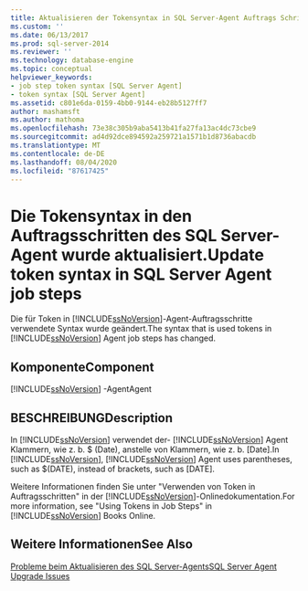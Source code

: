 ```yaml
---
title: Aktualisieren der Tokensyntax in SQL Server-Agent Auftrags Schritten | Microsoft-Dokumentation
ms.custom: ''
ms.date: 06/13/2017
ms.prod: sql-server-2014
ms.reviewer: ''
ms.technology: database-engine
ms.topic: conceptual
helpviewer_keywords:
- job step token syntax [SQL Server Agent]
- token syntax [SQL Server Agent]
ms.assetid: c801e6da-0159-4bb0-9144-eb28b5127ff7
author: mashamsft
ms.author: mathoma
ms.openlocfilehash: 73e38c305b9aba5413b41fa27fa13ac4dc73cbe9
ms.sourcegitcommit: ad4d92dce894592a259721a1571b1d8736abacdb
ms.translationtype: MT
ms.contentlocale: de-DE
ms.lasthandoff: 08/04/2020
ms.locfileid: "87617425"
---
```

# <a name="update-token-syntax-in-sql-server-agent-job-steps"></a><span data-ttu-id="509cb-102">Die Tokensyntax in den Auftragsschritten des SQL Server-Agent wurde aktualisiert.</span><span class="sxs-lookup"><span data-stu-id="509cb-102">Update token syntax in SQL Server Agent job steps</span></span>
  <span data-ttu-id="509cb-103">Die für Token in [!INCLUDE[ssNoVersion](../../includes/ssnoversion-md.md)]-Agent-Auftragsschritte verwendete Syntax wurde geändert.</span><span class="sxs-lookup"><span data-stu-id="509cb-103">The syntax that is used tokens in [!INCLUDE[ssNoVersion](../../includes/ssnoversion-md.md)] Agent job steps has changed.</span></span>  
  
## <a name="component"></a><span data-ttu-id="509cb-104">Komponente</span><span class="sxs-lookup"><span data-stu-id="509cb-104">Component</span></span>  
 [!INCLUDE[ssNoVersion](../../includes/ssnoversion-md.md)] <span data-ttu-id="509cb-105">-Agent</span><span class="sxs-lookup"><span data-stu-id="509cb-105">Agent</span></span>  
  
## <a name="description"></a><span data-ttu-id="509cb-106">BESCHREIBUNG</span><span class="sxs-lookup"><span data-stu-id="509cb-106">Description</span></span>  
 <span data-ttu-id="509cb-107">In [!INCLUDE[ssNoVersion](../../includes/ssnoversion-md.md)] verwendet der- [!INCLUDE[ssNoVersion](../../includes/ssnoversion-md.md)] Agent Klammern, wie z. b. $ (Date), anstelle von Klammern, wie z. b. [Date].</span><span class="sxs-lookup"><span data-stu-id="509cb-107">In [!INCLUDE[ssNoVersion](../../includes/ssnoversion-md.md)], [!INCLUDE[ssNoVersion](../../includes/ssnoversion-md.md)] Agent uses parentheses, such as $(DATE), instead of brackets, such as [DATE].</span></span>  
  
 <span data-ttu-id="509cb-108">Weitere Informationen finden Sie unter "Verwenden von Token in Auftragsschritten" in der [!INCLUDE[ssNoVersion](../../includes/ssnoversion-md.md)]-Onlinedokumentation.</span><span class="sxs-lookup"><span data-stu-id="509cb-108">For more information, see "Using Tokens in Job Steps" in [!INCLUDE[ssNoVersion](../../includes/ssnoversion-md.md)] Books Online.</span></span>  
  
## <a name="see-also"></a><span data-ttu-id="509cb-109">Weitere Informationen</span><span class="sxs-lookup"><span data-stu-id="509cb-109">See Also</span></span>  
 [<span data-ttu-id="509cb-110">Probleme beim Aktualisieren des SQL Server-Agents</span><span class="sxs-lookup"><span data-stu-id="509cb-110">SQL Server Agent Upgrade Issues</span></span>](../../../2014/sql-server/install/sql-server-agent-upgrade-issues.md)  
  
  
